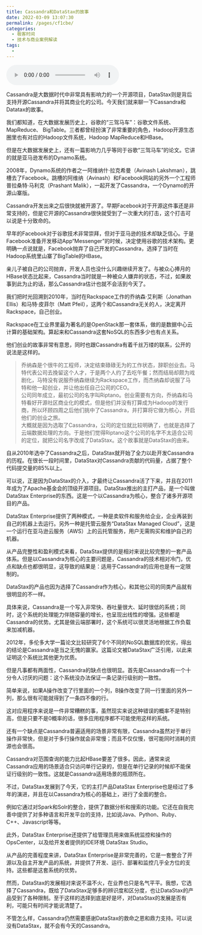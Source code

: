 ```yaml
---
title: Cassandra和DataStax的故事
date: 2022-03-09 13:07:30
permalink: /pages/cf1cbe/
categories:
  - 极客时间
  - 技术与商业案例解读
tags:
  - 
---
```

<audio title="090.Cassandra和DataStax的故事" src="https://static001.geekbang.org/resource/audio/80/19/80bd1684925928c8a9fe4c0280cb6819.mp3" controls="controls"></audio> 
<p>Cassandra是大数据时代中非常具有影响力的一个开源项目，DataStax则是背后支持开源Cassandra并将其商业化的公司。今天我们就来聊一下Cassandra和Datatax的故事。</p><p>我们都知道，在大数据发展历史上，谷歌的“三驾马车”：谷歌文件系统、 MapReduce、 BigTable。三者都曾经扮演了非常重要的角色，Hadoop开源生态圈里也有对应的Hadoop文件系统，Hadoop MapReduce和HBase。</p><p>但是在大数据发展史上，还有一篇影响力几乎等同于谷歌“三驾马车”的论文。它讲的就是亚马逊发布的Dynamo系统。</p><p>2008年，Dynamo系统的作者之一阿维纳什·拉克希曼（Avinash Lakshman），跳槽去了Facebook。跳槽的阿维纳（Avinash）和Facebook网站的另外一个工程师普拉桑特·马利克（Prashant Malik），一起开发了Cassandra，一个Dynamo的开源山寨版。</p><p>Cassandra开发出来之后很快就被开源了。早期Facebook对于开源这件事还是非常支持的，但是它开源的Cassandra很快就受到了一次重大的打击，这个打击可以说是十分致命的。</p><!-- [[[read_end]]] --><p>早年的Facebook对于谷歌技术非常崇拜，但对于亚马逊的技术却缺乏信心。于是Facebook准备开发移动App“Messenger”的时候，决定使用谷歌的技术架构。更明确一点说就是，Facebook抛弃了自己开发的Cassandra，选择了当时在Hadoop系统里山寨了BigTable的HBase。</p><p>亲儿子被自己的公司抛弃，开发人员也没什么兴趣继续开发了。与被众心捧月的HBase状态比起来，Cassandra当时就是一种被众人嫌弃的状态，不过，如果故事到此为止的话，那么Cassandra估计也就不会活到今天了。</p><p>我们把时光回溯到2010年，当时在Rackspace工作的乔纳森·艾利斯（Jonathan Ellis）和马特·皮菲尔（Matt Pfeil），这两个和Cassandra无关的人，决定离开Rackspace，自己创业。</p><p>Rackspace在工业界里最为著名的是OpenStack那一套体系，做的是数据中心云计算的基础架构。算起来和Cassandra这套NoSQL的东西多少也有点关系。</p><p>他们创业的故事非常有意思，同时也跟Cassandra有着千丝万缕的联系，公开的说法是这样的。</p><blockquote>
<p>乔纳森是个很牛的工程师，决定结束碌碌无为的工作状态，辞职创业去。马特代表公司去挽留这个人才，于是两个人约了去吃午餐；然而结局却颇为戏剧化，马特没有说服乔纳森继续为Rackspace工作，而杰纳森却说服了马特和他一起创业，并让他出任自己公司的CEO。<br>
公司同年成立，最初公司的名字叫Riptano。创业需要有方向，乔纳森和马特看好开源社区商业化的模式，但是他们并没有打算成为Hadoop的发行商，所以环顾四周之后他们挑中了Cassandra，并打算将它做为核心，开启他们的创业之旅。<br>
大概就是因为选取了Cassandra，公司的定位就比较明确了，也就是选择了云端数据处理的方向。于是他们觉得Riptano这个公司的名字不太适合公司的定位，就把公司名字改成了DataStax。这个故事就是DataStax的由来。</p>
</blockquote><p>自从2010年选中了Cassandra之后，DataStax就开始了全力以赴开发Cassandra的历程。在很长一段时间里，DataStax对Cassandra贡献的代码量，占据了整个代码提交量的85%以上。</p><p>可以说，正是因为DataStax的介入，才最终让Cassandra活了下来，并且在2011年成为了Apache基金会的顶级开源项目。DataStax推出的主打产品，是一个叫做DataStax Enterprise的东西。这是一个以Cassandra为核心，整合了诸多开源项目的产品。</p><p>DataStax Enterprise提供了两种模式，一种是卖软件和服务给企业，企业再装到自己的机器上去运行。另外一种是托管云服务“DataStax Managed Cloud”，这是一个运行在亚马逊云服务（AWS）上的云托管服务，用户无需购买和维护自己的机器。</p><p>从产品完整性和盈利模式来看，DataStax提供的是相对来说比较完整的一套产品体系。但是以Cassandra为核心的主要问题是，Cassandra的技术相对冷门，优点和缺点也都很明显，这导致的结果是：适用于Cassandra的应用也是有一定限制的。</p><p>DataStax的产品也因为选择了Cassandra作为核心，和其他公司的同类产品就有很明显的不一样。</p><p>具体来说，Cassandra是一个写入非常快、吞吐量很大、延时很低的系统；同时，这个系统的处理能力伴随容量的增长，也呈现出线性的增强。这些都是Cassandra的优势。尤其是做云端部署时，这个系统可以很灵活地根据工作负载来加减机器。</p><p>2012年，多伦多大学一篇论文比较研究了6个不同的NoSQL数据库的优劣，得出的结论是Cassandra是当之无愧的赢家。这篇论文被DataStax广泛引用，以此来证明这个系统比其他更为优质。</p><p>但是凡事都有两面性，Cassandra的缺点也很明显。首先是Cassandra有一个十分令人讨厌的问题：这个系统没办法保证一条记录行级别的一致性。</p><p>简单来说，如果A操作改变了行里面的一个列，B操作改变了同一行里面的另外一列，那么很有可能就得到了一条四不像的行。</p><p>这对应用程序来说是一件非常糟糕的事，虽然现实来说这种错误的概率不是特别高，但是只要不是0概率的话，很多应用程序都不可能使用这样的系统。</p><p>还有一个缺点是Cassandra普遍适用的场景非常有限，Cassandra虽然对于单行操作非常快，但是对于多行操作就会非常慢；而且不仅仅慢，很可能同时消耗的资源也会很高。</p><p>Cassandra对范围查询的能力比起HBase要差了很多。因此，通常来说Cassandra应用的场景适合只访问单行记录的，但是在单行记录的时候却不能保证行级别的一致性。这就是Cassandra适用场景的瓶颈所在。</p><p>不过，DataStax发展到了今天，它的主打产品DataStax Enterprise也是经过了多年的演进，并且在以Cassandra为核心的基础上，进行了全面的整合。</p><p>例如它通过对Spark和Solr的整合，提供了数据分析和搜索的功能。它还在自我完善中提供了对多种语言和开发平台的支持，比如说Java、Python、Ruby、 C++、Javascript等等。</p><p>此外，DataStax Enterprise还提供了给管理员用来做系统监控和操作的OpsCenter，以及给开发者提供的IDE环境 DataStax Studio。</p><p>从产品的完善程度来讲，DataStax Enterprise是非常完善的，它是一套整合了开源以及自主开发产品的系统，并提供了开发、运行、部署和监控几乎全方位的支持。这些都是这套系统的优势。</p><p>然而，DataStax的发展相对来说不温不火，在业界也只是名气平平。我想，它选择了Cassandra，既给了DataStax足够多的辨识度和区分度，也让DataStax的产品受到了各种限制。至于这样的选择到底是好是坏，对DataStax的发展是否有利，可能只有时间才能说清楚了。</p><p>不管怎么样，Cassandra仍然需要感谢DataStax的救命之恩和鼎力支持。可以说没有DataStax，就不会有今天的Cassandra。</p><p></p>